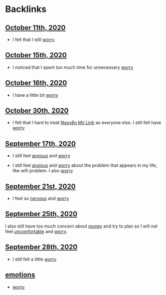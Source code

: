 
# Backlinks
## [October 11th, 2020](<October 11th, 2020.md>)
- I felt that I still [worry](<worry.md>)

## [October 15th, 2020](<October 15th, 2020.md>)
- I noticed that I spent too much time for unnecessary [worry](<worry.md>)

## [October 16th, 2020](<October 16th, 2020.md>)
- I have a little bit [worry](<worry.md>)

## [October 30th, 2020](<October 30th, 2020.md>)
- I felt that I hard to treat [Nguyễn Mỹ Linh](<Nguyễn Mỹ Linh.md>) as everyone else. I still felt have [worry](<worry.md>)

## [September 17th, 2020](<September 17th, 2020.md>)
- I still feel [anxious](<anxious.md>) and [worry](<worry.md>)

- I still feel [anxious](<anxious.md>) and [worry](<worry.md>) about the problem that appears in my life, like wifi problem. I also [worry](<worry.md>)

## [September 21st, 2020](<September 21st, 2020.md>)
- I feel so [nervous](<nervous.md>) and [worry](<worry.md>)

## [September 25th, 2020](<September 25th, 2020.md>)
I also still have too much concern about [money](<money.md>) and try to plan so I will not feel [uncomfortable](<uncomfortable.md>) and [worry](<worry.md>).

## [September 28th, 2020](<September 28th, 2020.md>)
- I still felt a little [worry](<worry.md>)

## [emotions](<emotions.md>)
- [worry](<worry.md>)

